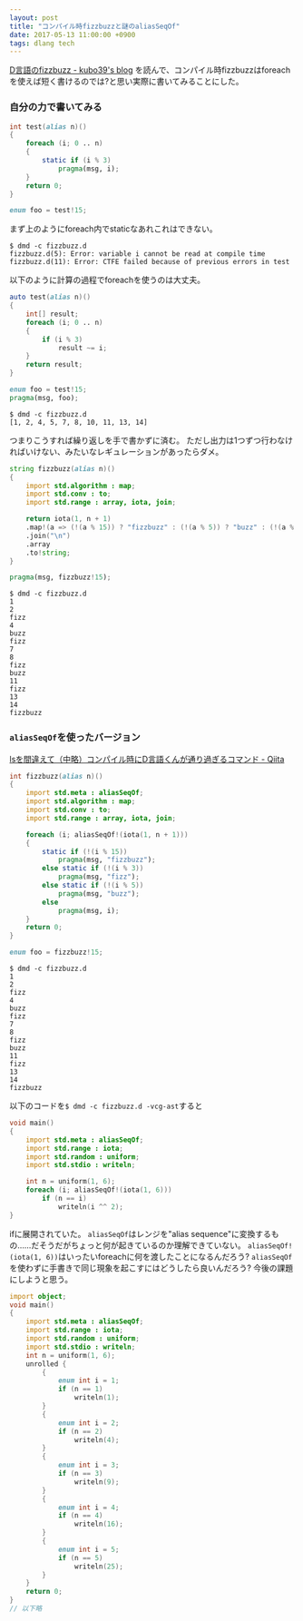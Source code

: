 ```yaml
---
layout: post
title: "コンパイル時fizzbuzzと謎のaliasSeqOf"
date: 2017-05-13 11:00:00 +0900
tags: dlang tech
---
```


[D言語のfizzbuzz - kubo39's blog](http://kubo39.hatenablog.com/entry/2017/05/13/D%E8%A8%80%E8%AA%9E%E3%81%AEfizzbuzz)
を読んで、コンパイル時fizzbuzzはforeachを使えば短く書けるのでは?と思い実際に書いてみることにした。

### 自分の力で書いてみる

```d
int test(alias n)()
{
    foreach (i; 0 .. n)
    {
        static if (i % 3)
            pragma(msg, i);
    }
    return 0;
}

enum foo = test!15;
```

まず上のようにforeach内でstaticなあれこれはできない。

```console
$ dmd -c fizzbuzz.d
fizzbuzz.d(5): Error: variable i cannot be read at compile time
fizzbuzz.d(11): Error: CTFE failed because of previous errors in test
```

以下のように計算の過程でforeachを使うのは大丈夫。

```d
auto test(alias n)()
{
    int[] result;
    foreach (i; 0 .. n)
    {
        if (i % 3)
            result ~= i;
    }
    return result;
}

enum foo = test!15;
pragma(msg, foo);
```

```console
$ dmd -c fizzbuzz.d
[1, 2, 4, 5, 7, 8, 10, 11, 13, 14]
```

つまりこうすれば繰り返しを手で書かずに済む。
ただし出力は1つずつ行わなければいけない、みたいなレギュレーションがあったらダメ。

```d
string fizzbuzz(alias n)()
{
    import std.algorithm : map;
    import std.conv : to;
    import std.range : array, iota, join;

    return iota(1, n + 1)
    .map!(a => (!(a % 15)) ? "fizzbuzz" : (!(a % 5)) ? "buzz" : (!(a % 3)) ? "fizz" : a.to!string)
    .join("\n")
    .array
    .to!string;
}

pragma(msg, fizzbuzz!15);

```

```console
$ dmd -c fizzbuzz.d
1
2
fizz
4
buzz
fizz
7
8
fizz
buzz
11
fizz
13
14
fizzbuzz
```

### `aliasSeqOf`を使ったバージョン

[lsを間違えて（中略）コンパイル時にD言語くんが通り過ぎるコマンド - Qiita](http://qiita.com/dragoon2014/items/2217ab9578c875ecdf69)

```d
int fizzbuzz(alias n)()
{
    import std.meta : aliasSeqOf;
    import std.algorithm : map;
    import std.conv : to;
    import std.range : array, iota, join;

    foreach (i; aliasSeqOf!(iota(1, n + 1)))
    {
        static if (!(i % 15))
            pragma(msg, "fizzbuzz");
        else static if (!(i % 3))
            pragma(msg, "fizz");
        else static if (!(i % 5))
            pragma(msg, "buzz");
        else
            pragma(msg, i);
    }
    return 0;
}

enum foo = fizzbuzz!15;
```

```console
$ dmd -c fizzbuzz.d
1
2
fizz
4
buzz
fizz
7
8
fizz
buzz
11
fizz
13
14
fizzbuzz
```

以下のコードを`$ dmd -c fizzbuzz.d -vcg-ast`すると

```d
void main()
{
    import std.meta : aliasSeqOf;
    import std.range : iota;
    import std.random : uniform;
    import std.stdio : writeln;

    int n = uniform(1, 6);
    foreach (i; aliasSeqOf!(iota(1, 6)))
        if (n == i)
            writeln(i ^^ 2);
}
```

ifに展開されていた。
`aliasSeqOf`はレンジを"alias sequence"に変換するもの……だそうだがちょっと何が起きているのか理解できていない。
`aliasSeqOf!(iota(1, 6))`はいったいforeachに何を渡したことになるんだろう?
`aliasSeqOf`を使わずに手書きで同じ現象を起こすにはどうしたら良いんだろう?
今後の課題にしようと思う。

```d
import object;
void main()
{
	import std.meta : aliasSeqOf;
	import std.range : iota;
	import std.random : uniform;
	import std.stdio : writeln;
	int n = uniform(1, 6);
	unrolled {
		{
			enum int i = 1;
			if (n == 1)
				writeln(1);
		}
		{
			enum int i = 2;
			if (n == 2)
				writeln(4);
		}
		{
			enum int i = 3;
			if (n == 3)
				writeln(9);
		}
		{
			enum int i = 4;
			if (n == 4)
				writeln(16);
		}
		{
			enum int i = 5;
			if (n == 5)
				writeln(25);
		}
	}
	return 0;
}
// 以下略
```